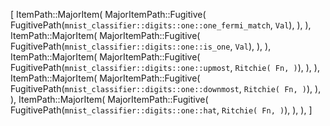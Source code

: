 [
    ItemPath::MajorItem(
        MajorItemPath::Fugitive(
            FugitivePath(`mnist_classifier::digits::one::one_fermi_match`, `Val`),
        ),
    ),
    ItemPath::MajorItem(
        MajorItemPath::Fugitive(
            FugitivePath(`mnist_classifier::digits::one::is_one`, `Val`),
        ),
    ),
    ItemPath::MajorItem(
        MajorItemPath::Fugitive(
            FugitivePath(`mnist_classifier::digits::one::upmost`, `Ritchie(
                Fn,
            )`),
        ),
    ),
    ItemPath::MajorItem(
        MajorItemPath::Fugitive(
            FugitivePath(`mnist_classifier::digits::one::downmost`, `Ritchie(
                Fn,
            )`),
        ),
    ),
    ItemPath::MajorItem(
        MajorItemPath::Fugitive(
            FugitivePath(`mnist_classifier::digits::one::hat`, `Ritchie(
                Fn,
            )`),
        ),
    ),
]
